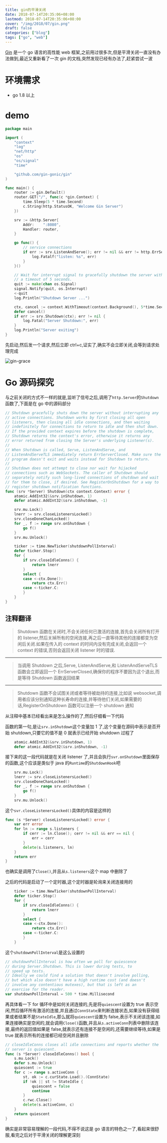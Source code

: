```yaml
---
title: gin的平滑关闭
date: 2018-07-14T20:35:06+08:00
lastmod: 2018-07-14T20:35:06+08:00
cover: "/img/2018/07/gin.png"
draft: false
categories: ["blog"]
tags: ["go", "web"]
---
```


[Gin](https://github.com/gin-gonic/gin) 是一个 go 语言的高性能 web 框架,之前用过很多次,但是平滑关闭一直没有办法做到,最近又重新看了一次 gin 的文档,突然发现已经有办法了,赶紧尝试一波

<!--more-->

# 环境需求

- go 1.8 以上

# demo

```go
package main

import (
	"context"
	"log"
	"net/http"
	"os"
	"os/signal"
	"time"

	"github.com/gin-gonic/gin"
)

func main() {
	router := gin.Default()
	router.GET("/", func(c *gin.Context) {
		time.Sleep(5 * time.Second)
		c.String(http.StatusOK, "Welcome Gin Server")
	})

	srv := &http.Server{
		Addr:    ":8080",
		Handler: router,
	}

	go func() {
		// service connections
		if err := srv.ListenAndServe(); err != nil && err != http.ErrServerClosed {
			log.Fatalf("listen: %s", err)
		}
	}()

	// Wait for interrupt signal to gracefully shutdown the server with
	// a timeout of 5 seconds.
	quit := make(chan os.Signal)
	signal.Notify(quit, os.Interrupt)
	<-quit
	log.Println("Shutdown Server ...")

	ctx, cancel := context.WithTimeout(context.Background(), 5*time.Second)
	defer cancel()
	if err := srv.Shutdown(ctx); err != nil {
		log.Fatal("Server Shutdown:", err)
	}
	log.Println("Server exiting")
}

```

先启动,然后发一个请求,然后立即 ctrl+c,证实了,确实不会立即关闭,会等到请求处理完成

![gin-grace](/img/2018/07/gin-grace.png)

# Go 源码探究

与之前关闭的方式不一样的就是,监听了信号之后,调用了`http.Server`的`Shutdown`函数了,下面是在 go 中的源码部分

```go
// Shutdown gracefully shuts down the server without interrupting any
// active connections. Shutdown works by first closing all open
// listeners, then closing all idle connections, and then waiting
// indefinitely for connections to return to idle and then shut down.
// If the provided context expires before the shutdown is complete,
// Shutdown returns the context's error, otherwise it returns any
// error returned from closing the Server's underlying Listener(s).
//
// When Shutdown is called, Serve, ListenAndServe, and
// ListenAndServeTLS immediately return ErrServerClosed. Make sure the
// program doesn't exit and waits instead for Shutdown to return.
//
// Shutdown does not attempt to close nor wait for hijacked
// connections such as WebSockets. The caller of Shutdown should
// separately notify such long-lived connections of shutdown and wait
// for them to close, if desired. See RegisterOnShutdown for a way to
// register shutdown notification functions.
func (srv *Server) Shutdown(ctx context.Context) error {
	atomic.AddInt32(&srv.inShutdown, 1)
	defer atomic.AddInt32(&srv.inShutdown, -1)

	srv.mu.Lock()
	lnerr := srv.closeListenersLocked()
	srv.closeDoneChanLocked()
	for _, f := range srv.onShutdown {
		go f()
	}
	srv.mu.Unlock()

	ticker := time.NewTicker(shutdownPollInterval)
	defer ticker.Stop()
	for {
		if srv.closeIdleConns() {
			return lnerr
		}
		select {
		case <-ctx.Done():
			return ctx.Err()
		case <-ticker.C:
		}
	}
}
```

## 注释翻译

> Shutdown 函数在关闭时,不会关闭任何已激活的连接,首先会关闭所有打开的 listener,然后关掉所有的空闲连接,再之后一直等待其他的连接都变为空闲后关闭.如果在传入的 context 的时间内没有完成关闭,会返回一个 context 的错误,否则会返回关闭 listener 时的错误.

---

> 当调用 Shutdown 之后,Serve, ListenAndServe,和 ListenAndServeTLS 函数会立即返回一个 ErrServerClosed,确保你的程序不要因为这个退出,而是等待 Shutdown 函数返回结果

---

> Shutdown 函数不会试图关闭或者等待被劫持的连接,比如说 websocket,调用者应该分别通知这种长寿命的连接,并等待他们关闭,如果需要的话,RegisterOnShutdown 函数可以注册一个 shutdown 通知

从注释中基本已经看出来是怎么操作的了,然后仔细看一下代码

函数的第一句,是让`srv.inShutdown`这个变量加 1 了,这个变量在源码中表示是否开始 shutdown,只要它的值不是 0 就表示已经开始 shutdown 过程了

```go
    atomic.AddInt32(&srv.inShutdown, 1)
    defer atomic.AddInt32(&srv.inShutdown, -1)
```

接下来的这一段代码就是在关闭 listener 了,并且会执行`svr.onShutdown`里面保存的函数,这个应该是类似于 java 的`Runtime`的`ShutdownHook`吧

```go
	srv.mu.Lock()
	lnerr := srv.closeListenersLocked()
	srv.closeDoneChanLocked()
	for _, f := range srv.onShutdown {
		go f()
	}
	srv.mu.Unlock()
```

这个`svr.closeListenersLocked()`具体的内容是这样的

```go
func (s *Server) closeListenersLocked() error {
	var err error
	for ln := range s.listeners {
		if cerr := ln.Close(); cerr != nil && err == nil {
			err = cerr
		}
		delete(s.listeners, ln)
	}
	return err
}

```

也确实是调用了`Close()`,并且从`s.listeners`这个 map 中删除了

之后的代码是启动了一个定时器,这个定时器是轮询来关闭连接用的

```go
    ticker := time.NewTicker(shutdownPollInterval)
	defer ticker.Stop()
	for {
		if srv.closeIdleConns() {
			return lnerr
		}
		select {
		case <-ctx.Done():
			return ctx.Err()
		case <-ticker.C:
		}
	}
```

这个`shutdownPollInterval`是这么设置的

```go
// shutdownPollInterval is how often we poll for quiescence
// during Server.Shutdown. This is lower during tests, to
// speed up tests.
// Ideally we could find a solution that doesn't involve polling,
// but which also doesn't have a high runtime cost (and doesn't
// involve any contentious mutexes), but that is left as an
// exercise for the reader.
var shutdownPollInterval = 500 * time.Millisecond
```

再具体看一下 for 循环中是如何关闭连接的,先是将`quiescent`设置为 true 表示空闲,然后循环所有激活的连接,并且通过`ConnState`来判断连接状态,如果没有获得结果或者结果不是`StateIdle`,那么就将`quiescent`设置为 false,表示不关闭该连接,如果连接确实是空闲的,就会调用`Close()`函数,并且从`s.activeConn`列表中删除该连接,最终的返回值如果是 false,就表示还有连接不是空闲的,还需要继续等待,如果是 true 就表示所有的连接都已经空闲并且删除

```go
// closeIdleConns closes all idle connections and reports whether the
// server is quiescent.
func (s *Server) closeIdleConns() bool {
	s.mu.Lock()
	defer s.mu.Unlock()
	quiescent := true
	for c := range s.activeConn {
		st, ok := c.curState.Load().(ConnState)
		if !ok || st != StateIdle {
			quiescent = false
			continue
		}
		c.rwc.Close()
		delete(s.activeConn, c)
	}
	return quiescent
}
```

确实是非常容易理解的一段代码,不得不说这是 go 语言的特色之一了,看起来很舒服,看完之后对于平滑关闭的理解更深刻
